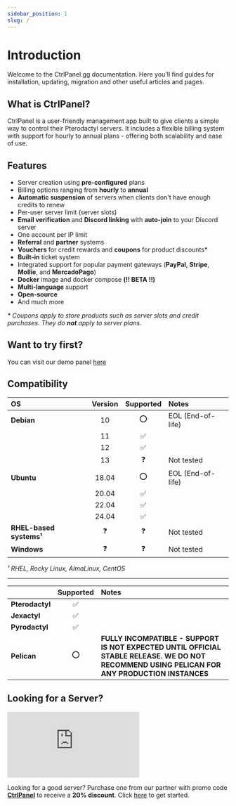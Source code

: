 ```yaml
---
sidebar_position: 1
slug: /
---
```


# Introduction

Welcome to the CtrlPanel.gg documentation. Here you'll find guides for installation, updating, migration and other useful articles and pages.

## What is CtrlPanel?

CtrlPanel is a user-friendly management app built to give clients a simple way to control their Pterodactyl servers. It includes a flexible billing system with support for hourly to annual plans - offering both scalability and ease of use.

## Features

- Server creation using **pre-configured** plans
- Billing options ranging from **hourly** to **annual**
- **Automatic suspension** of servers when clients don't have enough credits to renew
- Per-user server limit (server slots)
- **Email verification** and **Discord linking** with **auto-join** to your Discord server
- One account per IP limit
- **Referral** and **partner** systems
- **Vouchers** for credit rewards and **coupons** for product discounts*
- **Built-in** ticket system
- Integrated support for popular payment gateways (**PayPal**, **Stripe**, **Mollie**, and **MercadoPago**)
- **Docker** image and docker compose **(:bangbang: BETA :bangbang:)**
- **Multi-language** support
- **Open-source**
- And much more

*\* Coupons apply to store products such as server slots and credit purchases. They do **not** apply to server plans.*

## Want to try first?

You can visit our demo panel [here](https://demo.ctrlpanel.gg)

## Compatibility

<!-- Tool for creating tables: https://www.tablesgenerator.com/markdown_tables -->

<!-- Table start -->
| OS                      | Version    | Supported          | Notes             |
|:------------------------|:----------:|:------------------:|:------------------|
| **Debian**              | 10         | :o:                | EOL (End-of-life) |
|                         | 11         | :white_check_mark: |                   |
|                         | 12         | :white_check_mark: |                   |
|                         | 13         | :question:         | Not tested        |
| **Ubuntu**              | 18.04      | :o:                | EOL (End-of-life) |
|                         | 20.04      | :white_check_mark: |                   |
|                         | 22.04      | :white_check_mark: |                   |
|                         | 24.04      | :white_check_mark: |                   |
| **RHEL-based systems¹** | :question: | :question:         | Not tested        |
| **Windows**             | :question: | :question:         | Not tested        |
<!-- Table end -->

*¹ RHEL, Rocky Linux, AlmaLinux, CentOS*

---

<!-- Table start -->
|                 |      Supported     | Notes                                                                                                                                          |
|:----------------|:------------------:|:-----------------------------------------------------------------------------------------------------------------------------------------------|
| **Pterodactyl** | :white_check_mark: |                                                                                                                                                |
| **Jexactyl**    | :white_check_mark: |                                                                                                                                                |
| **Pyrodactyl**  | :white_check_mark: |                                                                                                                                                |
| **Pelican**     | :o:                | **FULLY INCOMPATIBLE - SUPPORT IS NOT EXPECTED UNTIL OFFICIAL STABLE RELEASE. WE DO NOT RECOMMEND USING PELICAN FOR ANY PRODUCTION INSTANCES** |
<!-- Table end -->

## Looking for a Server?

[![ZAP-Hosting Gameserver and Webhosting](https://zap-hosting.com/interface/download/images.php?type=affiliate&id=421578)](https://zap-hosting.com/a/29b1c37a4f87bde5463afe8a0f49d129b16ccf9e)

Looking for a good server? Purchase one from our partner with promo code **[CtrlPanel](https://zap-hosting.com/CtrlPanel)** to receive a **20% discount**. Click [here](https://zap-hosting.com/CtrlPanel) to get started.